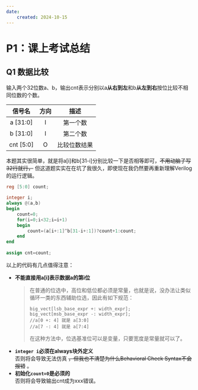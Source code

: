 ```yaml
---
date:
    created: 2024-10-15
---
```

# P1：课上考试总结

## Q1 数据比较

输入两个32位数a、b，输出cnt表示分别以a**从右到左**和b**从左到右**按位比较不相同位数的个数。

|    信号名    |方向|描述|
|:---------:|:---:|:-----:|
| a [31:0]  |I|第一个数|
| b [31:0]  |I|第二个数|
| cnt [5:0] |O|比较位数结果|

本题其实很简单，就是将a[i]和b[31-i]分别比较一下是否相等即可，~~不用动脑子写32行就行，~~
但这道题实实在在坑了我很久，即使现在我仍然要再重新理解Verilog的运行逻辑。

```verilog
reg [5:0] count;
	
integer i;
always @(a,b)
begin
    count=0;
    for(i=0;i<32;i=i+1)
    begin
        count=(a[i+:1]^b[31-i+:1])?count+1:count;
    end
end
	
assign cnt=count;
```
以上的代码有几点值得注意：

* **不能直接用a[i]表示数据a的第i位**
  >在普通的位选中，高位和低位都必须是常量，也就是说，没办法让类似循环一类的东西辅助位选，因此有如下规范：  
  > ```
  > big_vect[lsb_base_expr +: width_expr];
  > big_vect[msb_base_expr -: width_expr];
  > //a[0 +: 4] 就是 a[3:0]
  > //a[7 -: 4] 就是 a[7:4]
  > ```
  > 在这种方法中，位选基准位可以是变量，只要宽度是常量就可以了。
* **`integer i`必须在always块外定义**  
  否则将会导致无法仿真 ~~，但我也不清楚为什么Behavioral Check Syntax不会报错~~ 。
* **初始化`count=0`是必须的**  
  否则将会导致输出cnt成为xxx错误。